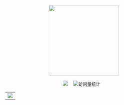 <div align="center">

  <!-- knock code pictures 敲代码的图片 -->
  <picture>
    <source media="(prefers-color-scheme: dark)" srcset="https://cdn.jsdelivr.net/gh/sun0225SUN/sun0225SUN/assets/images/coding.gif" />
    <source media="(prefers-color-scheme: light)" srcset="https://cdn.jsdelivr.net/gh/sun0225SUN/sun0225SUN/assets/images/developer.svg" height="225px" />
    <img src="https://cdn.jsdelivr.net/gh/sun0225SUN/sun0225SUN/assets/images/coding.gif" />
  </picture>

  <!-- for beauty 留个空行好看点 -->
  <div>&nbsp;</div>


<!-- profile logo 个人资料徽标 -->
  <div>
    <a href="https://www.birdy02.com/"><img src="https://img.shields.io/badge/Website-博客-8c36db" /></a>&emsp;
    <img src="https://komarev.com/ghpvc/?username=birdy02-com&label=Views&color=orange&style=flat" alt="访问量统计" />&emsp;
    
  </div>

<!-- GitHub Activity Graph GitHub 活动图 -->
<table>
  <tr>
    <td>
      <picture>
        <source media="(prefers-color-scheme: dark)"  srcset="https://github-readme-activity-graph.vercel.app/graph?username=birdy02-com&theme=tokyo-night" />
        <source media="(prefers-color-scheme: light)" srcset="https://github-readme-activity-graph.vercel.app/graph?username=birdy02-com&theme=xcode" />
        <img src="https://github-readme-activity-graph.vercel.app/graph?username=birdy02-com&theme=tokyo-night" />
      </picture>
  </tr>
</table>

</div>
